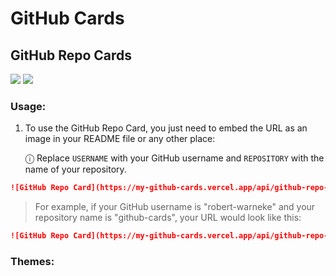 # GitHub Cards


## GitHub Repo Cards

![](https://my-github-cards.vercel.app/api/github-repo-card?user=robert-warneke&repo=github-cards&theme=light)
![](https://my-github-cards.vercel.app/api/github-repo-card?user=robert-warneke&repo=github-cards&theme=dark)

### Usage:

1. To use the GitHub Repo Card, you just need to embed the URL as an image in your README file or any other place:

    ⓘ Replace `USERNAME` with your GitHub username and `REPOSITORY` with the name of your repository.

```md
![GitHub Repo Card](https://my-github-cards.vercel.app/api/github-repo-card?user=USERNAME&repo=REPOSITORY)
```

> For example, if your GitHub username is "robert-warneke" and your repository name is "github-cards", your URL would look like this:

```md
![GitHub Repo Card](https://my-github-cards.vercel.app/api/github-repo-card?user=robert-warneke&repo=github-cards)
```

### Themes:
